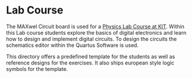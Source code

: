 # Lab Course

The MAXwel Circuit board is used for a [Physics Lab Course at KIT](https://gitlab.kit.edu/kit/etp-lehre/p1-praktikum/students/-/tree/main/Schaltlogik?ref_type=heads). Within this Lab course students explore the basics of digital electronics and learn how to design and implement digital circuits. To design the circuits the schematics editor within the Quartus Software is used.

This directory offers a predefined template for the students as well as reference designs for the exercises. It also ships european style logic symbols for the template.
